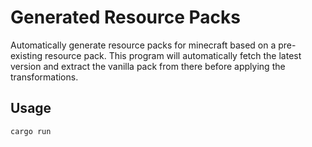 # Generated Resource Packs

Automatically generate resource packs for minecraft based on a
pre-existing resource pack.  This program will automatically fetch the
latest version and extract the vanilla pack from there before applying
the transformations.

## Usage

```sh
cargo run
```
